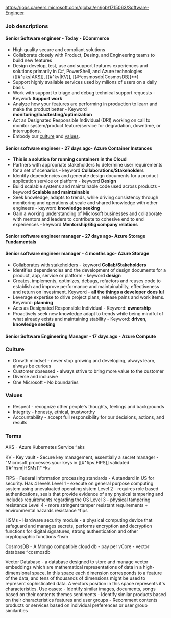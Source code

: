 https://jobs.careers.microsoft.com/global/en/job/1715063/Software-Engineer

### Job descriptions
#### Senior Software engineer - Today - ECommerce
- High quality secure and compliant solutions
- Collaborate closely with Product, Desing, and Engineering teams to build new features
- Design develop, test, use and support features experiences and solutions primarily in C#, PowerShell, and Azure technologies ([[#^aks|AKS]], [[#^kv|KV]], [[#^cosmosdb|CosmosDB]]**)
- Support highly available services used by milions of users on a daily basis.
- Work with support to triage and debug technical support requests - Keywork **Support work**
- Analyze how your features are performing in production to learn and make the product better - Keyword **monitoring/loadtesting/optimization**
- Act as Designated Responsible Individual (DRI) working on call to monitor system/product feature/service for degradation, downtime, or interruptions. 
- Embody our [culture](https://careers.microsoft.com/v2/global/en/culture) and [values](https://www.microsoft.com/en-us/about/corporate-values).

#### Senior software engineer - 27 days ago- Azure Container Instances
- **This is a solution for running containers in the Cloud**
- Partners with appropriate stakeholders to determine user requirements for a set of scenarios - keyword **Collaborations/Stakeholders**
- Identify dependencies and generate design documents for a product application service or platform - keyword **Design**
- Build scalable systems and maintainable code used across products - keyword **Scalable and maintainable**
- Seek knowledge, adapts to trends, while driving consistency through monitoring and operations at scale and shared knowledge with other engineers - keyword **knowledge seeking**
- Gain a working understanding of Microsoft businesses and collaborate with mentors and leaders to contribute to cohesive end to end experiences - keyword **Mentorship/Big company relations**

#### Senior software engineer manager - 27 days ago- Azure Storage Fundamentals

#### Senior software engineer manager - 4 months ago- Azure Storage
- Collaborates with stakeholders - keyword **Collab/Stakeholders**
- Identifies dependencies and the development of design documents for a product, app, service or platform - keyword **design**
- Creates, implements, optimizes, debugs, refactors and reuses code to establish and improve performance and maintainability, effectiveness and return on investment. Keyword - **all the things a developer does lul**
- Leverage expertise to drive project plans, release palns and work items. Keyword: **planning**
- Acts as Designated Responsible Individual - Keyword: **ownership**
- Proactively seek new knowledge adapt to trends while being mindful of what already exists and maintaining stability - Keyword: **driven, knowledge seeking**

#### Senior Software Engineering Manager - 17 days ago - Azure Compute


### Culture
- Growth mindset - never stop growing and developing, always learn, always be curious
- Customer obsessed - always strive to bring more value to the customer
- Diverse and inclusive
- One Microsoft - No boundaries
### Values
- Respect - recognize other people's thoughts, feelings and backgrounds
- Integrity - honesty, ethical, trustworthy
- Accountability - accept full responsibility for our decisions, actions, and results

### Terms
AKS - Azure Kubernetes Service ^aks

KV - Key vault - Secure key management, essentially a secret manager - "Microsoft processes your keys in [[#^fips|FIPS]] validated [[#^hsm|HSMs]]" ^kv

FIPS - Federal information processing standards - A standard in US for security. Has 4 levels 
	Level 1 - execute on general purpose computing system using unevaluated operating sistem
	Level 2 - requires role based authentications, seals that provide evidence of any physical tampering and includes requirements regarding the OS
	Level 3 - physical tampering resistance
	Level 4 - more stringent tamper resistant requirements + environmental hazards resistance ^fips

HSMs - Hardware security module - a physical computing device that safeguard and manages secrets, performs encryption and decryption functions for digital signatures, strong authentication and other cryptographic functions ^hsm

CosmosDB - A Mongo compatible cloud db - pay per vCore - vector database ^cosmosdb

Vector Database - a database designed to store and manage vector embeddings which are mathematical representations of data in a high-dimensional space. In this space each dimension corresponds to a feature of the data, and tens of thousands of dimensions might be used to represent sophisticated data. A vectors position in this space represents it's characteristics.
	Use cases:
	- Identify similar images, documents, songs based on their contents themes sentiments
	- Identify similar products based on their characteristics features and user groups
	- Recomment contents products or services based on individual preferences or user group similarities
